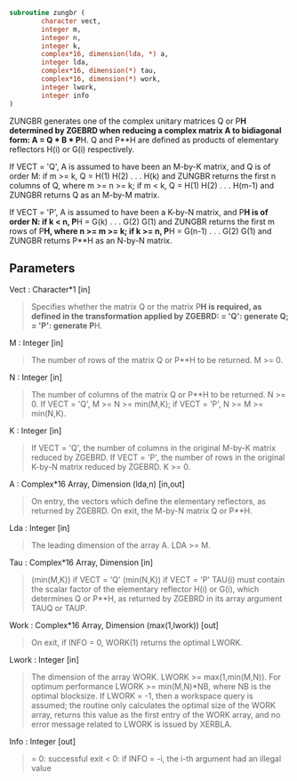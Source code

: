 ```fortran
subroutine zungbr (
		character vect,
		integer m,
		integer n,
		integer k,
		complex*16, dimension(lda, *) a,
		integer lda,
		complex*16, dimension(*) tau,
		complex*16, dimension(*) work,
		integer lwork,
		integer info
)
```

 ZUNGBR generates one of the complex unitary matrices Q or P**H
 determined by ZGEBRD when reducing a complex matrix A to bidiagonal
 form: A = Q * B * P**H.  Q and P**H are defined as products of
 elementary reflectors H(i) or G(i) respectively.

 If VECT = 'Q', A is assumed to have been an M-by-K matrix, and Q
 is of order M:
 if m >= k, Q = H(1) H(2) . . . H(k) and ZUNGBR returns the first n
 columns of Q, where m >= n >= k;
 if m < k, Q = H(1) H(2) . . . H(m-1) and ZUNGBR returns Q as an
 M-by-M matrix.

 If VECT = 'P', A is assumed to have been a K-by-N matrix, and P**H
 is of order N:
 if k < n, P**H = G(k) . . . G(2) G(1) and ZUNGBR returns the first m
 rows of P**H, where n >= m >= k;
 if k >= n, P**H = G(n-1) . . . G(2) G(1) and ZUNGBR returns P**H as
 an N-by-N matrix.

## Parameters
Vect : Character*1 [in]
> Specifies whether the matrix Q or the matrix P**H is
> required, as defined in the transformation applied by ZGEBRD:
> = 'Q':  generate Q;
> = 'P':  generate P**H.

M : Integer [in]
> The number of rows of the matrix Q or P**H to be returned.
> M >= 0.

N : Integer [in]
> The number of columns of the matrix Q or P**H to be returned.
> N >= 0.
> If VECT = 'Q', M >= N >= min(M,K);
> if VECT = 'P', N >= M >= min(N,K).

K : Integer [in]
> If VECT = 'Q', the number of columns in the original M-by-K
> matrix reduced by ZGEBRD.
> If VECT = 'P', the number of rows in the original K-by-N
> matrix reduced by ZGEBRD.
> K >= 0.

A : Complex*16 Array, Dimension (lda,n) [in,out]
> On entry, the vectors which define the elementary reflectors,
> as returned by ZGEBRD.
> On exit, the M-by-N matrix Q or P**H.

Lda : Integer [in]
> The leading dimension of the array A. LDA >= M.

Tau : Complex*16 Array, Dimension [in]
> (min(M,K)) if VECT = 'Q'
> (min(N,K)) if VECT = 'P'
> TAU(i) must contain the scalar factor of the elementary
> reflector H(i) or G(i), which determines Q or P**H, as
> returned by ZGEBRD in its array argument TAUQ or TAUP.

Work : Complex*16 Array, Dimension (max(1,lwork)) [out]
> On exit, if INFO = 0, WORK(1) returns the optimal LWORK.

Lwork : Integer [in]
> The dimension of the array WORK. LWORK >= max(1,min(M,N)).
> For optimum performance LWORK >= min(M,N)*NB, where NB
> is the optimal blocksize.
> If LWORK = -1, then a workspace query is assumed; the routine
> only calculates the optimal size of the WORK array, returns
> this value as the first entry of the WORK array, and no error
> message related to LWORK is issued by XERBLA.

Info : Integer [out]
> = 0:  successful exit
> < 0:  if INFO = -i, the i-th argument had an illegal value

